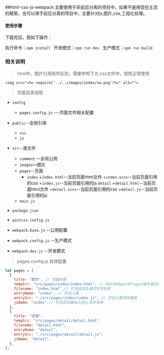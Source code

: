 ##html-css-js-webpack
主要使用于非前后分离的项目中，如果不是用现在主流的框架，也可以用于前后分离的项目中，主要针对js,图片,css,工程化处理。
#### 使用步骤
下载完后，按如下操作：

执行命令：`npm install `
开发模式：`npm run dev `
生产模式：`npm run build `

### 相关说明

> html中，图片引用有所区别，需要参照下方,css文件中，按照正常使用

    <img src="<%= require('../../images/index/sw.png')%>" alt="">

> 页面目录说明

+ `config`

	+ `pages.config.js` ---页面文件相关配置
+ `public`--全局引用
    + `css`
    + `js`
	
+ `src`--源文件
	+ `comment` —全局公用
	+ `images`—图片
	+ `pages`--页面
		+ `index`
			+`index.html`--当前页面html文件
			+`index.scss`--当前页面引用的css
			+`index.js`--当前页面引用的js
		 `detail`
			+`detail.html`--当前页面html文件
			+`detail.scss`--当前页面引用的css
			+`detail.js`--当前页面引用的js
	+ `main.js`
+ `packege.json`

+ `postcss.config.js` 

+ `webpack.base.js` --公用配置

+ `webpack.config.js`  --生产模式

+ `webpack.dev.js` --开发模式
> pages.config.js 具体配置
```javascript
let pages = [
  {
    title: "首页", // 页面标题
    tempSrc: "src/pages/index/index.html", // HtmlWebpackPlugin插件里对应的template参数，
    filename: "index.html",// 打包完后生成的文件名称
    entryName: "index", // 打包入库
    entrySrc: "./src/pages/index/index.js", // 打包入库文件路径
    jsName: "index",// 打包完页面加入的js文件名称
  },
  {
    title: "详情",
    tempSrc: "src/pages/detail/detail.html",
    filename: "detail.html",
    entryName: "detail",
    entrySrc: "./src/pages/detail/detail.js",
    jsName: "detail",
  },
];
```